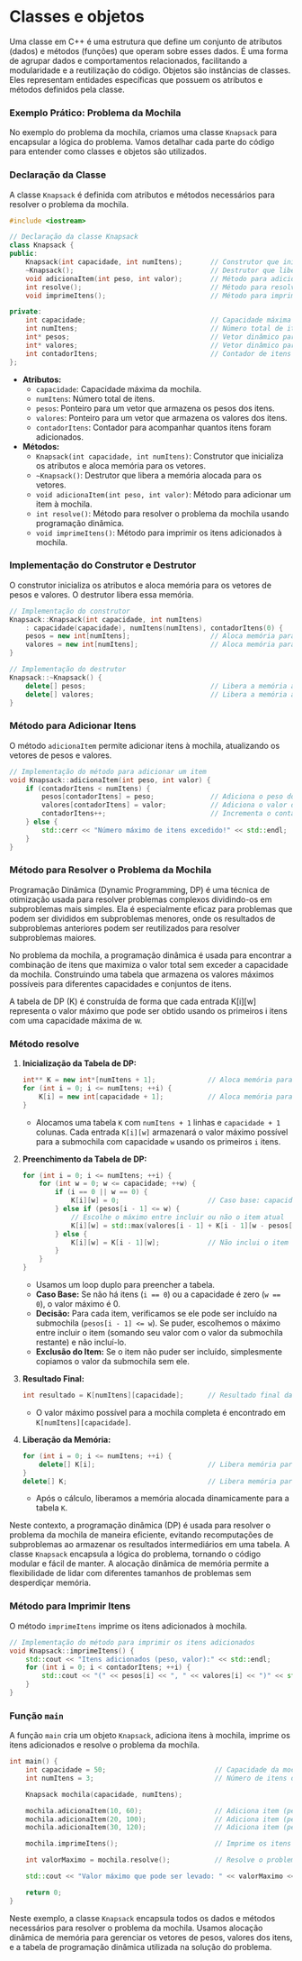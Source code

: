 # Classes e objetos

Uma classe em C++ é uma estrutura que define um conjunto de atributos (dados) e métodos (funções) que operam sobre esses dados. É uma forma de agrupar dados e comportamentos relacionados, facilitando a modularidade e a reutilização do código. Objetos são instâncias de classes. Eles representam entidades específicas que possuem os atributos e métodos definidos pela classe.

### Exemplo Prático: Problema da Mochila

No exemplo do problema da mochila, criamos uma classe `Knapsack` para encapsular a lógica do problema. Vamos detalhar cada parte do código para entender como classes e objetos são utilizados.

### Declaração da Classe

A classe `Knapsack` é definida com atributos e métodos necessários para resolver o problema da mochila.

```cpp
#include <iostream>

// Declaração da classe Knapsack
class Knapsack {
public:
    Knapsack(int capacidade, int numItens);       // Construtor que inicializa a mochila
    ~Knapsack();                                  // Destrutor que libera a memória alocada
    void adicionaItem(int peso, int valor);       // Método para adicionar um item
    int resolve();                                // Método para resolver o problema da mochila
    void imprimeItens();                          // Método para imprimir os itens adicionados

private:
    int capacidade;                               // Capacidade máxima da mochila
    int numItens;                                 // Número total de itens
    int* pesos;                                   // Vetor dinâmico para armazenar os pesos dos itens
    int* valores;                                 // Vetor dinâmico para armazenar os valores dos itens
    int contadorItens;                            // Contador de itens adicionados
};

```

- **Atributos:**
    - `capacidade`: Capacidade máxima da mochila.
    - `numItens`: Número total de itens.
    - `pesos`: Ponteiro para um vetor que armazena os pesos dos itens.
    - `valores`: Ponteiro para um vetor que armazena os valores dos itens.
    - `contadorItens`: Contador para acompanhar quantos itens foram adicionados.
- **Métodos:**
    - `Knapsack(int capacidade, int numItens)`: Construtor que inicializa os atributos e aloca memória para os vetores.
    - `~Knapsack()`: Destrutor que libera a memória alocada para os vetores.
    - `void adicionaItem(int peso, int valor)`: Método para adicionar um item à mochila.
    - `int resolve()`: Método para resolver o problema da mochila usando programação dinâmica.
    - `void imprimeItens()`: Método para imprimir os itens adicionados à mochila.

### Implementação do Construtor e Destrutor

O construtor inicializa os atributos e aloca memória para os vetores de pesos e valores. O destrutor libera essa memória.

```cpp
// Implementação do construtor
Knapsack::Knapsack(int capacidade, int numItens)
    : capacidade(capacidade), numItens(numItens), contadorItens(0) {
    pesos = new int[numItens];                    // Aloca memória para os pesos dos itens
    valores = new int[numItens];                  // Aloca memória para os valores dos itens
}

// Implementação do destrutor
Knapsack::~Knapsack() {
    delete[] pesos;                               // Libera a memória alocada para os pesos
    delete[] valores;                             // Libera a memória alocada para os valores
}

```

### Método para Adicionar Itens

O método `adicionaItem` permite adicionar itens à mochila, atualizando os vetores de pesos e valores.

```cpp
// Implementação do método para adicionar um item
void Knapsack::adicionaItem(int peso, int valor) {
    if (contadorItens < numItens) {
        pesos[contadorItens] = peso;              // Adiciona o peso do item
        valores[contadorItens] = valor;           // Adiciona o valor do item
        contadorItens++;                          // Incrementa o contador de itens
    } else {
        std::cerr << "Número máximo de itens excedido!" << std::endl;
    }
}

```

### Método para Resolver o Problema da Mochila

Programação Dinâmica (Dynamic Programming, DP) é uma técnica de otimização usada para resolver problemas complexos dividindo-os em subproblemas mais simples. Ela é especialmente eficaz para problemas que podem ser divididos em subproblemas menores, onde os resultados de subproblemas anteriores podem ser reutilizados para resolver subproblemas maiores.

No problema da mochila, a programação dinâmica é usada para encontrar a combinação de itens que maximiza o valor total sem exceder a capacidade da mochila. Construindo uma tabela que armazena os valores máximos possíveis para diferentes capacidades e conjuntos de itens.

A tabela de DP (K) é construída de forma que cada entrada K[i][w] representa o valor máximo que pode ser obtido usando os primeiros i itens com uma capacidade máxima de w.

### Método resolve

1. **Inicialização da Tabela de DP:**
    
    ```cpp
    int** K = new int*[numItens + 1];             // Aloca memória para a tabela de DP
    for (int i = 0; i <= numItens; ++i) {
        K[i] = new int[capacidade + 1];           // Aloca memória para cada linha da tabela de DP
    }
    
    ```
    
    - Alocamos uma tabela `K` com `numItens + 1` linhas e `capacidade + 1` colunas. Cada entrada `K[i][w]` armazenará o valor máximo possível para a submochila com capacidade `w` usando os primeiros `i` itens.
2. **Preenchimento da Tabela de DP:**
    
    ```cpp
    for (int i = 0; i <= numItens; ++i) {
        for (int w = 0; w <= capacidade; ++w) {
            if (i == 0 || w == 0) {
                K[i][w] = 0;                      // Caso base: capacidade 0 ou nenhum item
            } else if (pesos[i - 1] <= w) {
                // Escolhe o máximo entre incluir ou não o item atual
                K[i][w] = std::max(valores[i - 1] + K[i - 1][w - pesos[i - 1]], K[i - 1][w]);
            } else {
                K[i][w] = K[i - 1][w];            // Não inclui o item atual
            }
        }
    }
    
    ```
    
    - Usamos um loop duplo para preencher a tabela.
    - **Caso Base:** Se não há itens (`i == 0`) ou a capacidade é zero (`w == 0`), o valor máximo é 0.
    - **Decisão:** Para cada item, verificamos se ele pode ser incluído na submochila (`pesos[i - 1] <= w`). Se puder, escolhemos o máximo entre incluir o item (somando seu valor com o valor da submochila restante) e não incluí-lo.
    - **Exclusão do Item:** Se o item não puder ser incluído, simplesmente copiamos o valor da submochila sem ele.
3. **Resultado Final:**
    
    ```cpp
    int resultado = K[numItens][capacidade];      // Resultado final da DP
    
    ```
    
    - O valor máximo possível para a mochila completa é encontrado em `K[numItens][capacidade]`.
4. **Liberação da Memória:**
    
    ```cpp
    for (int i = 0; i <= numItens; ++i) {
        delete[] K[i];                            // Libera memória para cada linha
    }
    delete[] K;                                   // Libera memória para o vetor de ponteiros
    
    ```
    
    - Após o cálculo, liberamos a memória alocada dinamicamente para a tabela `K`.

Neste contexto, a programação dinâmica (DP) é usada para resolver o problema da mochila de maneira eficiente, evitando recomputações de subproblemas ao armazenar os resultados intermediários em uma tabela. A classe `Knapsack` encapsula a lógica do problema, tornando o código modular e fácil de manter. A alocação dinâmica de memória permite a flexibilidade de lidar com diferentes tamanhos de problemas sem desperdiçar memória.

### Método para Imprimir Itens

O método `imprimeItens` imprime os itens adicionados à mochila.

```cpp
// Implementação do método para imprimir os itens adicionados
void Knapsack::imprimeItens() {
    std::cout << "Itens adicionados (peso, valor):" << std::endl;
    for (int i = 0; i < contadorItens; ++i) {
        std::cout << "(" << pesos[i] << ", " << valores[i] << ")" << std::endl;
    }
}

```

### Função `main`

A função `main` cria um objeto `Knapsack`, adiciona itens à mochila, imprime os itens adicionados e resolve o problema da mochila.

```cpp
int main() {
    int capacidade = 50;                           // Capacidade da mochila
    int numItens = 3;                              // Número de itens disponíveis

    Knapsack mochila(capacidade, numItens);

    mochila.adicionaItem(10, 60);                  // Adiciona item (peso, valor)
    mochila.adicionaItem(20, 100);                 // Adiciona item (peso, valor)
    mochila.adicionaItem(30, 120);                 // Adiciona item (peso, valor)

    mochila.imprimeItens();                        // Imprime os itens adicionados

    int valorMaximo = mochila.resolve();           // Resolve o problema da mochila

    std::cout << "Valor máximo que pode ser levado: " << valorMaximo << std::endl;

    return 0;
}

```

Neste exemplo, a classe `Knapsack` encapsula todos os dados e métodos necessários para resolver o problema da mochila. Usamos alocação dinâmica de memória para gerenciar os vetores de pesos, valores dos itens, e a tabela de programação dinâmica utilizada na solução do problema.
